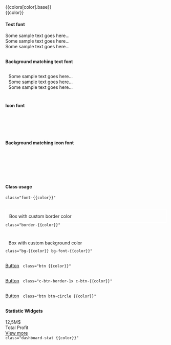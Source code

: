 <row>
  <column :md=2 :sm=2 :xs=6 v-for='color in colorKeys' :key="color">
    <div class="color-demo tooltips" data-original-title="Click to view demos for this color" @click="modals[color].showModal = true">
      <div :class="['color-view','bg-'+color,'bg-font-'+color,'bold','uppercase']"> {{colors[color].base}} </div>
      <div :class="['color-info','bg-white','c-font-14','sbold']"> {{color}} </div>
    </div>
    <modal :show.sync="modals[color].showModal" :title="color" size="lg">
      <tabs mode="line">
        <tab-pane name="Typography" cur>
          <h4>Text font</h4>
          <div style="margin: 10px 0 30px 0">
            <span :class="['font-'+color,'font-lg']">Some sample text goes here...</span>
            <br>
            <span :class="['font-'+color,'font-lg','sbold']">Some sample text goes here...</span>
            <br>
            <span :class="['font-'+color,'font-lg','bold','uppercase']">Some sample text goes here...</span>
          </div>
          <h4>Background matching text font</h4>
          <div style="margin: 10px 0 30px 0; padding: 10px" :class="['bg-'+color]">
            <span :class="['bg-font-'+color,'font-lg']">Some sample text goes here...</span>
            <br>
            <span :class="['bg-font-'+color,'font-lg','sbold']">Some sample text goes here...</span>
            <br>
            <span :class="['bg-font-'+color,'font-lg','bold','uppercase']">Some sample text goes here...</span>
          </div>
          <h4>Icon font</h4>
          <div style="margin: 10px 0 30px 0">
            <i :class="['font-'+color,'font-lg','icon-user']"></i>&nbsp;
            <i :class="['font-'+color,'font-lg','icon-settings']"></i>
            <i :class="['font-'+color,'font-lg','icon-calendar']"></i>
            <br>
            <i :class="['font-'+color,'font-lg','fa fa-bar-chart-o']"></i>&nbsp;
            <i :class="['font-'+color,'font-lg','fa fa-code-fork icon-settings']"></i>
            <i :class="['font-'+color,'font-lg','fa fa-cogs']"></i>
            <br>
            <i :class="['font-'+color,'font-lg','glyphicon glyphicon-star-empty']"></i>
            <i :class="['font-'+color,'font-lg','glyphicon glyphicon-leaf']"></i>
            <i :class="['font-'+color,'font-lg','glyphicon glyphicon-warning-sign']"></i>
            <br>
          </div>
          <h4>Background matching icon font</h4>
          <div style="margin: 10px 0 30px 0; padding: 10px" :class="['bg-'+color]">
            <i :class="['bg-font-'+color,'font-lg','icon-user']"></i>&nbsp;
            <i :class="['bg-font-'+color,'font-lg','icon-settings']"></i>
            <i :class="['bg-font-'+color,'font-lg','icon-calendar']"></i>
            <br>
            <i :class="['bg-font-'+color,'font-lg','fa fa-bar-chart-o']"></i>&nbsp;
            <i :class="['bg-font-'+color,'font-lg','fa fa-code-fork icon-settings']"></i>
            <i :class="['bg-font-'+color,'font-lg','fa fa-cogs']"></i>
            <br>
            <i :class="['bg-font-'+color,'font-lg','glyphicon glyphicon-star-empty']"></i>
            <i :class="['bg-font-'+color,'font-lg','glyphicon glyphicon-leaf']"></i>
            <i :class="['bg-font-'+color,'font-lg','glyphicon glyphicon-warning-sign']"></i>
            <br>
          </div>
          <h4>Class usage</h4> <code>class="font-{{color}}"</code>
        </tab-pane>
        <tab-pane name="Background & Border">
          <div style="margin: 30px 0;">
            <div :class="['border-'+color,'margin-bottom-10']" style="padding: 10px; border: 2px solid #fff;"> Box with custom border color </div> <code>class="border-{{color}}"</code>
          </div>
          <div style="margin: 30px 0;">
            <div :class="['bg-'+color,'bg-font-'+color,'margin-bottom-10']" style="padding: 10px; "> Box with custom background color </div> <code>class="bg-{{color}} bg-font-{{color}}"</code>
          </div>
        </tab-pane>
        <tab-pane name="Buttons">
          <div style="margin: 10px 0 30px 0">
            <a href="#" :class="['btn','uppercase',color]">Button</a> &nbsp; <code>class="btn {{color}}"</code> </div>
          <div style="margin: 10px 0 30px 0">
            <a href="#" :class="['btn','sbold','uppercase','btn-outline',color]">Button</a> &nbsp; <code>class="c-btn-border-1x c-btn-{{color}}"</code> </div>
          <div style="margin: 10px 0 30px 0">
            <a href="#" :class="['btn','sbold','uppercase','btn-circle',color]">Button</a> &nbsp; <code>class="btn btn-circle {{color}}"</code> </div>
        </tab-pane>
        <tab-pane name="Components">
          <div style="margin: 10px 0 30px 0">
            <h4>Statistic Widgets</h4>
            <div :class="['dashboard-stat',color]">
              <div class="visual">
                <i class="fa fa-bar-chart-o"></i>
              </div>
              <div class="details">
                <div class="number"> 12,5M$ </div>
                <div class="desc"> Total Profit </div>
              </div>
              <a class="more" href="javascript:;"> View more
                <i class="m-icon-swapright m-icon-white"></i>
              </a>
            </div> <code>class="dashboard-stat {{color}}"</code> </div>
        </tab-pane>
      </tabs>
    </modal>
  </column>
</row>
<script>
  import {colors, colorKeys} from '@/untils'
  export default{
    data () {
      return {
        colors: colors,
        colorKeys: colorKeys,
        modals: (
          function () {
            var self = colors
            colorKeys.forEach(function (color) {
              self[color].showModal = false
            })
            return self
          }
        )()
      }
    }
  }
</script>
